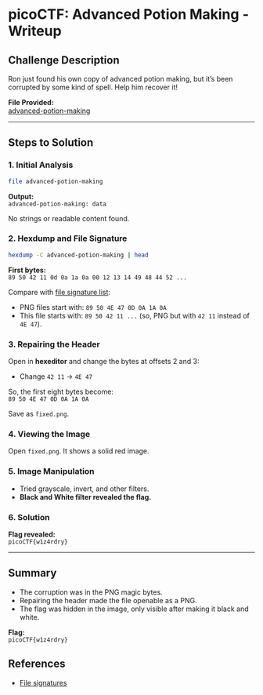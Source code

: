 # picoCTF: Advanced Potion Making - Writeup

## Challenge Description

Ron just found his own copy of advanced potion making, but it’s been corrupted by some kind of spell. Help him recover it!

**File Provided:**  
[advanced-potion-making](https://artifacts.picoctf.net/picoMini+by+redpwn/Forensics/advanced-potion-making/advanced-potion-making)

---

## Steps to Solution

### 1. Initial Analysis

```bash
file advanced-potion-making
```
**Output:**  
`advanced-potion-making: data`

No strings or readable content found.

### 2. Hexdump and File Signature

```bash
hexdump -C advanced-potion-making | head
```

**First bytes:**  
`89 50 42 11 0d 0a 1a 0a 00 12 13 14 49 48 44 52 ...`

Compare with [file signature list](https://en.wikipedia.org/wiki/List_of_file_signatures):

- PNG files start with: `89 50 4E 47 0D 0A 1A 0A`  
- This file starts with: `89 50 42 11 ...` (so, PNG but with `42 11` instead of `4E 47`).

### 3. Repairing the Header

Open in **hexeditor** and change the bytes at offsets 2 and 3:

- Change `42 11` → `4E 47`

So, the first eight bytes become:  
`89 50 4E 47 0D 0A 1A 0A`

Save as `fixed.png`.

### 4. Viewing the Image

Open `fixed.png`. It shows a solid red image.

### 5. Image Manipulation

- Tried grayscale, invert, and other filters.
- **Black and White filter revealed the flag.**

### 6. Solution

**Flag revealed:**  
`picoCTF{w1z4rdry}`

---

## Summary

- The corruption was in the PNG magic bytes.
- Repairing the header made the file openable as a PNG.
- The flag was hidden in the image, only visible after making it black and white.

**Flag:**  
``picoCTF{w1z4rdry}``

## References

- [File signatures](https://en.wikipedia.org/wiki/List_of_file_signatures)
